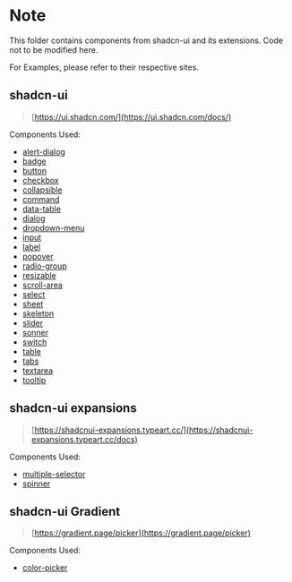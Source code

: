 # Note

This folder contains components from shadcn-ui and its extensions. Code not to be modified here.

For Examples, please refer to their respective sites.

## shadcn-ui

> [https://ui.shadcn.com/](https://ui.shadcn.com/docs/)

Components Used:

- [alert-dialog](./alert-dialog.tsx.tsx)
- [badge](./badge.tsx)
- [button](./button.tsx)
- [checkbox](./checkbox.tsx)
- [collapsible](./collapsible.tsx)
- [command](./command.tsx)
- [data-table](./data-table.tsx)
- [dialog](./dialog.tsx)
- [dropdown-menu](./dropdown-menu.tsx)
- [input](./input.tsx)
- [label](./label.tsx)
- [popover](./popover.tsx)
- [radio-group](./radio-group.tsx)
- [resizable](./resizable.tsx)
- [scroll-area](./scroll-area.tsx)
- [select](./select.tsx)
- [sheet](./sheet.tsx)
- [skeleton](./skeleton.tsx)
- [slider](./slider.tsx)
- [sonner](./sonner.tsx)
- [switch](./switch.tsx)
- [table](./table.tsx)
- [tabs](./tabs.tsx)
- [textarea](./textarea.tsx)
- [tooltip](./tooltip.tsx)


## shadcn-ui expansions

> [https://shadcnui-expansions.typeart.cc/](https://shadcnui-expansions.typeart.cc/docs)

Components Used:

- [multiple-selector](./multiple-selector.tsx)
- [spinner](./spinner.tsx)

## shadcn-ui Gradient

> [https://gradient.page/picker](https://gradient.page/picker)

Components Used:

- [color-picker](./color-picker.tsx)